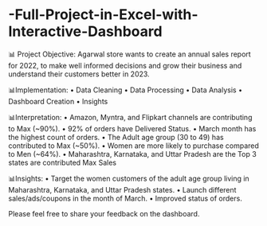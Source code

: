 # -Full-Project-in-Excel-with-Interactive-Dashboard
📊 Project Objective:
Agarwal store wants to create an annual sales report for 2022, to make well informed decisions and grow their business and understand their customers better in 2023.

📊Implementation:
• Data Cleaning
• Data Processing
• Data Analysis
• Dashboard Creation
• Insights

📊Interpretation:
• Amazon, Myntra, and Flipkart channels are contributing to Max (~90%).
• 92% of orders have Delivered Status.
• March month has the highest count of orders.
• The Adult age group (30 to 49) has contributed to Max (~50%).
• Women are more likely to purchase compared to Men (~64%).
• Maharashtra, Karnataka, and Uttar Pradesh are the Top 3 states are contributed Max Sales

📊Insights:
• Target the women customers of the adult age group living in Maharashtra, Karnataka, and Uttar Pradesh states.
• Launch different sales/ads/coupons in the month of March.
• Improved status of orders.

Please feel free to share your feedback on the dashboard.
